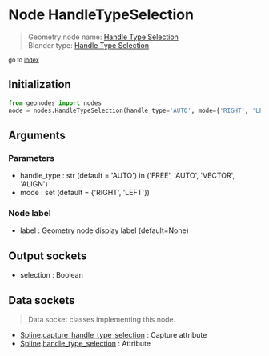 
# Node HandleTypeSelection

> Geometry node name: [Handle Type Selection](https://docs.blender.org/manual/en/latest/modeling/geometry_nodes/curve/handle_type_selection.html)<br>
  Blender type: [Handle Type Selection](https://docs.blender.org/api/current/bpy.types.GeometryNodeCurveHandleTypeSelection.html)
  
<sub>go to [index](/docs/index.md)</sub>

Initialization
--------------
```python
from geonodes import nodes
node = nodes.HandleTypeSelection(handle_type='AUTO', mode={'RIGHT', 'LEFT'}, label=None)
```



## Arguments


### Parameters

- handle_type : str (default = 'AUTO') in ('FREE', 'AUTO', 'VECTOR', 'ALIGN')
- mode : set (default = {'RIGHT', 'LEFT'})

### Node label

- label : Geometry node display label (default=None)

## Output sockets

- selection : Boolean

## Data sockets

> Data socket classes implementing this node.
  
  
- [Spline](/docs/sockets/Spline.md).[capture_handle_type_selection](/docs/sockets/Spline.md#capture_handle_type_selection) : Capture attribute
- [Spline](/docs/sockets/Spline.md).[handle_type_selection](/docs/sockets/Spline.md#handle_type_selection) : Attribute
  
